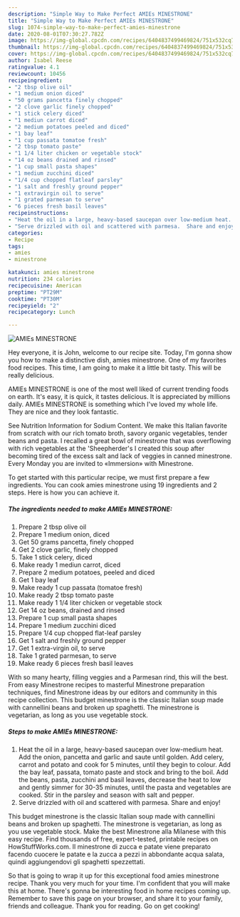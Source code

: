 ```yaml
---
description: "Simple Way to Make Perfect AMIEs MINESTRONE"
title: "Simple Way to Make Perfect AMIEs MINESTRONE"
slug: 1074-simple-way-to-make-perfect-amies-minestrone
date: 2020-08-01T07:30:27.782Z
image: https://img-global.cpcdn.com/recipes/6404837499469824/751x532cq70/amies-minestrone-recipe-main-photo.jpg
thumbnail: https://img-global.cpcdn.com/recipes/6404837499469824/751x532cq70/amies-minestrone-recipe-main-photo.jpg
cover: https://img-global.cpcdn.com/recipes/6404837499469824/751x532cq70/amies-minestrone-recipe-main-photo.jpg
author: Isabel Reese
ratingvalue: 4.1
reviewcount: 10456
recipeingredient:
- "2 tbsp olive oil"
- "1 medium onion diced"
- "50 grams pancetta finely chopped"
- "2 clove garlic finely chopped"
- "1 stick celery diced"
- "1 mediun carrot diced"
- "2 medium potatoes peeled and diced"
- "1 bay leaf"
- "1 cup passata tomatoe fresh"
- "2 tbsp tomato paste"
- "1 1/4 liter chicken or vegetable stock"
- "14 oz beans drained and rinsed"
- "1 cup small pasta shapes"
- "1 medium zucchini diced"
- "1/4 cup chopped flatleaf parsley"
- "1 salt and freshly ground pepper"
- "1 extravirgin oil to serve"
- "1 grated parmesan to serve"
- "6 pieces fresh basil leaves"
recipeinstructions:
- "Heat the oil in a large, heavy-based saucepan over low-medium heat.  Add the onion, pancetta and garlic and saute until golden.  Add celery, carrot and potato and cook for 5 minutes, until they begin to colour.  Add the bay leaf, passata, tomato paste and stock and bring to the boil.  Add the beans, pasta, zucchini and basil leaves, decrease the heat to low and gently simmer for 30-35 minutes, until the pasta and vegetables are cooked.  Stir in the parsley and season with salt and pepper."
- "Serve drizzled with oil and scattered with parmesa.  Share and enjoy!"
categories:
- Recipe
tags:
- amies
- minestrone

katakunci: amies minestrone 
nutrition: 234 calories
recipecuisine: American
preptime: "PT29M"
cooktime: "PT30M"
recipeyield: "2"
recipecategory: Lunch

---
```



![AMIEs MINESTRONE](https://img-global.cpcdn.com/recipes/6404837499469824/751x532cq70/amies-minestrone-recipe-main-photo.jpg)

Hey everyone, it is John, welcome to our recipe site. Today, I'm gonna show you how to make a distinctive dish, amies minestrone. One of my favorites food recipes. This time, I am going to make it a little bit tasty. This will be really delicious.

AMIEs MINESTRONE is one of the most well liked of current trending foods on earth. It's easy, it is quick, it tastes delicious. It is appreciated by millions daily. AMIEs MINESTRONE is something which I've loved my whole life. They are nice and they look fantastic.

See Nutrition Information for Sodium Content. We make this Italian favorite from scratch with our rich tomato broth, savory organic vegetables, tender beans and pasta. I recalled a great bowl of minestrone that was overflowing with rich vegetables at the &#39;Sheepherder&#39;s I created this soup after becoming tired of the excess salt and lack of veggies in canned minestrone. Every Monday you are invited to «Immersion» with Minestrone.


To get started with this particular recipe, we must first prepare a few ingredients. You can cook amies minestrone using 19 ingredients and 2 steps. Here is how you can achieve it.

<!--inarticleads1-->

##### The ingredients needed to make AMIEs MINESTRONE:

1. Prepare 2 tbsp olive oil
1. Prepare 1 medium onion, diced
1. Get 50 grams pancetta, finely chopped
1. Get 2 clove garlic, finely chopped
1. Take 1 stick celery, diced
1. Make ready 1 mediun carrot, diced
1. Prepare 2 medium potatoes, peeled and diced
1. Get 1 bay leaf
1. Make ready 1 cup passata (tomatoe fresh)
1. Make ready 2 tbsp tomato paste
1. Make ready 1 1/4 liter chicken or vegetable stock
1. Get 14 oz beans, drained and rinsed
1. Prepare 1 cup small pasta shapes
1. Prepare 1 medium zucchini diced
1. Prepare 1/4 cup chopped flat-leaf parsley
1. Get 1 salt and freshly ground pepper
1. Get 1 extra-virgin oil, to serve
1. Take 1 grated parmesan, to serve
1. Make ready 6 pieces fresh basil leaves


With so many hearty, filling veggies and a Parmesan rind, this will the best. From easy Minestrone recipes to masterful Minestrone preparation techniques, find Minestrone ideas by our editors and community in this recipe collection. This budget minestrone is the classic Italian soup made with cannellini beans and broken up spaghetti. The minestrone is vegetarian, as long as you use vegetable stock. 

<!--inarticleads2-->

##### Steps to make AMIEs MINESTRONE:

1. Heat the oil in a large, heavy-based saucepan over low-medium heat.  Add the onion, pancetta and garlic and saute until golden.  Add celery, carrot and potato and cook for 5 minutes, until they begin to colour.  Add the bay leaf, passata, tomato paste and stock and bring to the boil.  Add the beans, pasta, zucchini and basil leaves, decrease the heat to low and gently simmer for 30-35 minutes, until the pasta and vegetables are cooked.  Stir in the parsley and season with salt and pepper.
1. Serve drizzled with oil and scattered with parmesa.  Share and enjoy!


This budget minestrone is the classic Italian soup made with cannellini beans and broken up spaghetti. The minestrone is vegetarian, as long as you use vegetable stock. Make the best Minestrone alla Milanese with this easy recipe. Find thousands of free, expert-tested, printable recipes on HowStuffWorks.com. Il minestrone di zucca e patate viene preparato facendo cuocere le patate e la zucca a pezzi in abbondante acqua salata, quindi aggiungendovi gli spaghetti spezzettati. 

So that is going to wrap it up for this exceptional food amies minestrone recipe. Thank you very much for your time. I'm confident that you will make this at home. There's gonna be interesting food in home recipes coming up. Remember to save this page on your browser, and share it to your family, friends and colleague. Thank you for reading. Go on get cooking!
